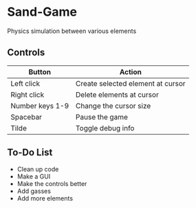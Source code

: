 # Sand-Game
Physics simulation between various elements

## Controls
  |Button   |Action   |
  |---------|---------|
  |Left click | Create selected element at cursor|
  |Right click | Delete elements at cursor|
  |Number keys 1-9 | Change the cursor size |
  |Spacebar | Pause the game |
  |Tilde | Toggle debug info |

## To-Do List
  * Clean up code
  * Make a GUI
  * Make the controls better
  * Add gasses
  * Add more elements
